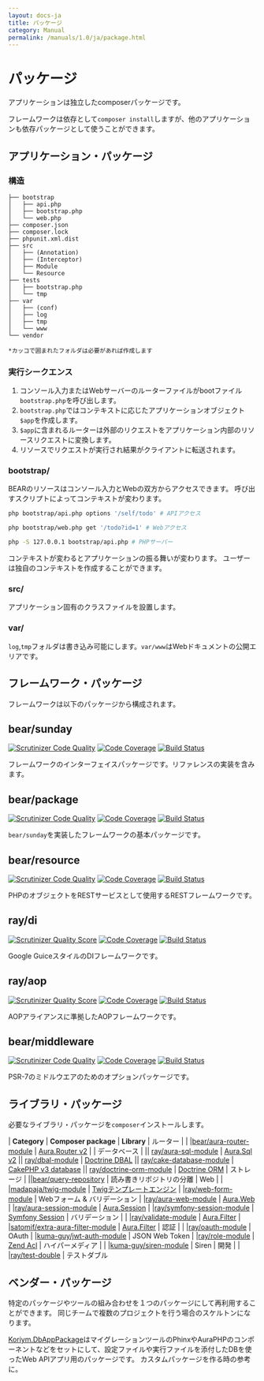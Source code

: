 ```yaml
---
layout: docs-ja
title: パッケージ
category: Manual
permalink: /manuals/1.0/ja/package.html
---
```


# パッケージ

アプリケーションは独立したcomposerパッケージです。

フレームワークは依存として`composer install`しますが、他のアプリケーションも依存パッケージとして使うことができます。

## アプリケーション・パッケージ

### 構造

```
├── bootstrap
│   ├── api.php
│   ├── bootstrap.php
│   └── web.php
├── composer.json
├── composer.lock
├── phpunit.xml.dist
├── src
│   ├── (Annotation)
│   ├── (Interceptor)
│   ├── Module
│   └── Resource
├── tests
│   ├── bootstrap.php
│   └── tmp
├── var
│   ├── (conf)
│   ├── log
│   ├── tmp
│   └── www
└── vendor

*カッコで囲まれたフォルダは必要があれば作成します

```

### 実行シークエンス

 1. コンソール入力またはWebサーバーのルーターファイルがbootファイル`bootstrap.php`を呼び出します。
 3. `bootstrap.php`ではコンテキストに応じたアプリケーションオブジェクト`$app`を作成します。
 4. `$app`に含まれるルーターは外部のリクエストをアプリケーション内部のリソースリクエストに変換します。
 4. リソースでリクエストが実行され結果がクライアントに転送されます。


### bootstrap/
BEARのリソースはコンソール入力とWebの双方からアクセスできます。
呼び出すスクリプトによってコンテキストが変わります。

```bash
php bootstrap/api.php options '/self/todo' # APIアクセス
```

```bash
php bootstrap/web.php get '/todo?id=1' # Webアクセス
```

```bash
php -S 127.0.0.1 bootstrap/api.php # PHPサーバー
```

コンテキストが変わるとアプリケーションの振る舞いが変わります。
ユーザーは独自のコンテキストを作成することができます。

### src/

アプリケーション固有のクラスファイルを設置します。

### var/

`log`,`tmp`フォルダは書き込み可能にします。`var/www`はWebドキュメントの公開エリアです。

## フレームワーク・パッケージ

フレームワークは以下のパッケージから構成されます。

## bear/sunday
[![Scrutinizer Code Quality](https://scrutinizer-ci.com/g/bearsunday/BEAR.Sunday/badges/quality-score.png?b=1.x)](https://scrutinizer-ci.com/g/bearsunday/BEAR.Sunday/?branch=1.x)
[![Code Coverage](https://scrutinizer-ci.com/g/bearsunday/BEAR.Sunday/badges/coverage.png?b=1.x)](https://scrutinizer-ci.com/g/bearsunday/BEAR.Sunday/?branch=1.x)
[![Build Status](https://travis-ci.org/bearsunday/BEAR.Sunday.svg?branch=1.x)](https://travis-ci.org/bearsunday/BEAR.Sunday?branch=1.x)

フレームワークのインターフェイスパッケージです。リファレンスの実装を含みます。

## bear/package
[![Scrutinizer Code Quality](https://scrutinizer-ci.com/g/bearsunday/BEAR.Package/badges/quality-score.png?b=1.x)](https://scrutinizer-ci.com/g/bearsunday/BEAR.Package/?branch=1.x)
[![Code Coverage](https://scrutinizer-ci.com/g/bearsunday/BEAR.Package/badges/coverage.png?b=1.x)](https://scrutinizer-ci.com/g/bearsunday/BEAR.Package/?branch=1.x)
[![Build Status](https://travis-ci.org/bearsunday/BEAR.Package.svg?branch=1.x)](https://travis-ci.org/bearsunday/BEAR.Package)


`bear/sunday`を実装したフレームワークの基本パッケージです。

## bear/resource
[![Scrutinizer Code Quality](https://scrutinizer-ci.com/g/bearsunday/BEAR.Resource/badges/quality-score.png?b=1.x)](https://scrutinizer-ci.com/g/bearsunday/BEAR.Resource/?branch=1.x)
[![Code Coverage](https://scrutinizer-ci.com/g/bearsunday/BEAR.Resource/badges/coverage.png?b=1.x)](https://scrutinizer-ci.com/g/bearsunday/BEAR.Resource/?branch=1.x)
[![Build Status](https://travis-ci.org/bearsunday/BEAR.Resource.svg?branch=1.x)](https://travis-ci.org/bearsunday/BEAR.Resource)

PHPのオブジェクトをRESTサービスとして使用するRESTフレームワークです。

## ray/di
 [![Scrutinizer Quality Score](https://scrutinizer-ci.com/g/ray-di/Ray.Di/badges/quality-score.png?b=2.x)](https://scrutinizer-ci.com/g/ray-di/Ray.Di/)
 [![Code Coverage](https://scrutinizer-ci.com/g/ray-di/Ray.Di/badges/coverage.png?b=2.x)](https://scrutinizer-ci.com/g/ray-di/Ray.Di/)
 [![Build Status](https://secure.travis-ci.org/ray-di/Ray.Di.png?b=2.x)](http://travis-ci.org/ray-di/Ray.Di)

Google GuiceスタイルのDIフレームワークです。

## ray/aop
 [![Scrutinizer Quality Score](https://scrutinizer-ci.com/g/ray-di/Ray.Aop/badges/quality-score.png?b=2.x)](https://scrutinizer-ci.com/g/ray-di/Ray.Aop/)
 [![Code Coverage](https://scrutinizer-ci.com/g/ray-di/Ray.Aop/badges/coverage.png?b=2.x)](https://scrutinizer-ci.com/g/ray-di/Ray.Aop/)
 [![Build Status](https://secure.travis-ci.org/ray-di/Ray.Aop.png?b=2.x)](http://travis-ci.org/ray-di/Ray.Aop)

AOPアライアンスに準拠したAOPフレームワークです。

## bear/middleware
[![Scrutinizer Code Quality](https://scrutinizer-ci.com/g/bearsunday/BEAR.Middleware/badges/quality-score.png?b=1.x)](https://scrutinizer-ci.com/g/bearsunday/BEAR.Middleware/?branch=1.x)
[![Code Coverage](https://scrutinizer-ci.com/g/bearsunday/BEAR.Middleware/badges/coverage.png?b=1.x)](https://scrutinizer-ci.com/g/bearsunday/BEAR.Middleware/?branch=1.x)
[![Build Status](https://travis-ci.org/bearsunday/BEAR.Middleware.svg?branch=1.x)](https://travis-ci.org/bearsunday/BEAR.Middleware)

PSR-7のミドルウエアのためのオプションパッケージです。

## ライブラリ・パッケージ

必要なライブラリ・パッケージを`composer`インストールします。

| **Category** | **Composer package** | **Library**
| ルーター |
| |[bear/aura-router-module](https://github.com/bearsunday/BEAR.AuraRouterModule) | [Aura.Router v2](https://github.com/auraphp/Aura.Router/tree/2.x) |
| データベース |
|| [ray/aura-sql-module](https://github.com/ray-di/Ray.AuraSqlModule) | [Aura.Sql v2](https://github.com/auraphp/Aura.Sql/tree/2.x)
|| [ray/dbal-module](https://github.com/ray-di/Ray.DbalModule) | [Doctrine DBAL](https://github.com/doctrine/dbal)
|| [ray/cake-database-module](https://github.com/ray-di/Ray.CakeDbModule) | [CakePHP v3 database](https://github.com/cakephp/database)
|| [ray/doctrine-orm-module](https://github.com/kawanamiyuu/Ray.DoctrineOrmModule) | [Doctrine ORM](https://github.com/doctrine/doctrine2)
| ストレージ |
||[bear/query-repository](https://github.com/bearsunday/BEAR.QueryRepository) | 読み書きリポジトリの分離
| Web |
| |[madapaja/twig-module](http://bearsunday.github.io/manuals/1.0/ja/html.html) | [Twigテンプレートエンジン](http://twig.sensiolabs.org/)
| |[ray/web-form-module](http://bearsunday.github.io/manuals/1.0/ja/form.html) | Webフォーム & バリデーション
| |[ray/aura-web-module](https://github.com/Ray-Di/Ray.AuraWebModule) | [Aura.Web](https://github.com/auraphp/Aura.Web)
| |[ray/aura-session-module](https://github.com/ray-di/Ray.AuraSessionModule) | [Aura.Session](https://github.com/auraphp/Aura.Session)
| |[ray/symfony-session-module](https://github.com/kawanamiyuu/Ray.SymfonySessionModule) | [Symfony Session](https://github.com/symfony/http-foundation/tree/master/Session)
| バリデーション |
| |[ray/validate-module](https://github.com/ray-di/Ray.ValidateModule) | [Aura.Filter](https://github.com/auraphp/Aura.Filter)
| |[satomif/extra-aura-filter-module](https://github.com/satomif/ExtraAuraFilterModule) | [Aura.Filter](https://github.com/auraphp/Aura.Filter)
| 認証 |
| |[ray/oauth-module](https://github.com/Ray-Di/Ray.OAuthModule) | OAuth
| |[kuma-guy/jwt-auth-module](https://github.com/kuma-guy/BEAR.JwtAuthModule) | JSON Web Token
| |[ray/role-module](https://github.com/ray-di/Ray.RoleModule) | [Zend Acl](https://github.com/zendframework/zend-permissions-acl)
| ハイパーメディア |
| |[kuma-guy/siren-module](https://github.com/kuma-guy/BEAR.SirenModule) | Siren
|  開発 |
| |[ray/test-double](https://github.com/ray-di/Ray.TestDouble) | テストダブル

## ベンダー・パッケージ

特定のパッケージやツールの組み合わせを１つのパッケージにして再利用することができます。
同じチームで複数のプロジェクトを行う場合のスケルトンになります。

[Koriym.DbAppPackage](https://github.com/koriym/Koriym.DbAppPackage)はマイグレーションツールのPhinxやAuraPHPのコンポーネントなどをセットにして、設定ファイルや実行ファイルを添付したDBを使ったWeb APIアプリ用のパッケージです。
カスタムパッケージを作る時の参考に。
